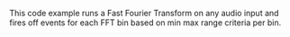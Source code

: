 This code example runs a Fast Fourier Transform on any audio input and fires off events for each FFT bin based on min max range criteria per bin.
